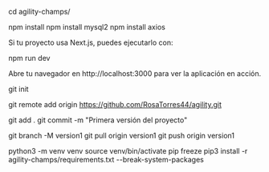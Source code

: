 cd agility-champs/

npm install
npm install mysql2
npm install axios

Si tu proyecto usa Next.js, puedes ejecutarlo con:

npm run dev


Abre tu navegador en http://localhost:3000 para ver la aplicación en acción.


git init

git remote add origin https://github.com/RosaTorres44/agility.git

git add .
git commit -m "Primera versión del proyecto"

git branch -M version1
git pull origin version1
git push origin version1


python3 -m venv venv
source venv/bin/activate
pip freeze
pip3 install -r agility-champs/requirements.txt  --break-system-packages
